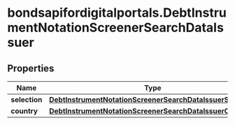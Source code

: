 # bondsapifordigitalportals.DebtInstrumentNotationScreenerSearchDataIssuer

## Properties

Name | Type | Description | Notes
------------ | ------------- | ------------- | -------------
**selection** | [**DebtInstrumentNotationScreenerSearchDataIssuerSelection**](DebtInstrumentNotationScreenerSearchDataIssuerSelection.md) |  | [optional] 
**country** | [**DebtInstrumentNotationScreenerSearchDataIssuerCountry**](DebtInstrumentNotationScreenerSearchDataIssuerCountry.md) |  | [optional] 


